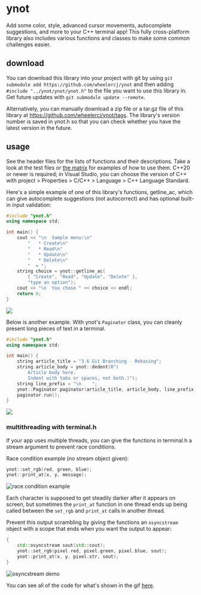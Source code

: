 # ynot

Add some color, style, advanced cursor movements, autocomplete suggestions, and more to your C++ terminal app! This fully cross-platform library also includes various functions and classes to make some common challenges easier.

## download

You can download this library into your project with git by using `git submodule add https://github.com/wheelercj/ynot` and then adding `#include "../ynot/ynot/ynot.h"` to the file you want to use this library in. Get future updates with `git submodule update --remote`.

Alternatively, you can manually download a zip file or a tar.gz file of this library at https://github.com/wheelercj/ynot/tags. The library's version number is saved in ynot.h so that you can check whether you have the latest version in the future.

## usage

See the header files for the lists of functions and their descriptions. Take a look at the test files or [the matrix](https://github.com/wheelercj/the-matrix) for examples of how to use them. C++20 or newer is required; in Visual Studio, you can choose the version of C++ with project > Properties > C/C++ > Language > C++ Language Standard.

Here's a simple example of one of this library's functions, getline_ac, which can give autocomplete suggestions (not autocorrect) and has optional built-in input validation:

```cpp
#include "ynot.h"
using namespace std;

int main() {
    cout << "\n  Sample menu:\n"
        "   * Create\n"
        "   * Read\n"
        "   * Update\n"
        "   * Delete\n"
        "  > ";
    string choice = ynot::getline_ac(
        { "Create", "Read", "Update", "Delete" },
        "type an option");
    cout << "\n  You chose " << choice << endl;
    return 0;
}
```

![](https://media.giphy.com/media/Rqoco5DR2a2AjDAqtX/giphy.gif)

Below is another example. With ynot's `Paginator` class, you can cleanly present long pieces of text in a terminal.

```cpp
#include "ynot.h"
using namespace std;

int main() {
	string article_title = "3.6 Git Branching - Rebasing";
	string article_body = ynot::dedent(R"(
		Article body here.
		Indent with tabs or spaces, not both.)");
	string line_prefix = "\n    ";
	ynot::Paginator paginator(article_title, article_body, line_prefix);
	paginator.run();
}
```

![](https://media.giphy.com/media/tAn8Pis7lLUfA39MFa/giphy.gif)

### multithreading with terminal.h

If your app uses multiple threads, you can give the functions in terminal.h a stream argument to prevent race conditions.

Race condition example (no stream object given):

```cpp
ynot::set_rgb(red, green, blue);
ynot::print_at(x, y, message);
```

![race condition example](https://media.giphy.com/media/Zvfk7gsfI0n4dB4dkG/giphy.gif)

Each character is supposed to get steadily darker after it appears on screen, but sometimes the `print_at` function in one thread ends up being called between the `set_rgb` and `print_at` calls in another thread.

Prevent this output scrambling by giving the functions an `osyncstream` object with a scope that ends when you want the output to appear:

```cpp
{
	std::osyncstream sout(std::cout);
	ynot::set_rgb(pixel.red, pixel.green, pixel.blue, sout);
	ynot::print_at(x, y, pixel.str, sout);
}
```

![osyncstream demo](https://media.giphy.com/media/iArQ9LLVS30McyVR3u/giphy.gif)

You can see all of the code for what's shown in the gif [here](https://github.com/wheelercj/the-matrix).
